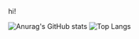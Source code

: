 hi!

![Anurag's GitHub stats](https://github-readme-stats.vercel.app/api?username=Corbin-xdu)
![Top Langs](https://github-readme-stats.vercel.app/api/top-langs/?username=Corbin-xdu)

